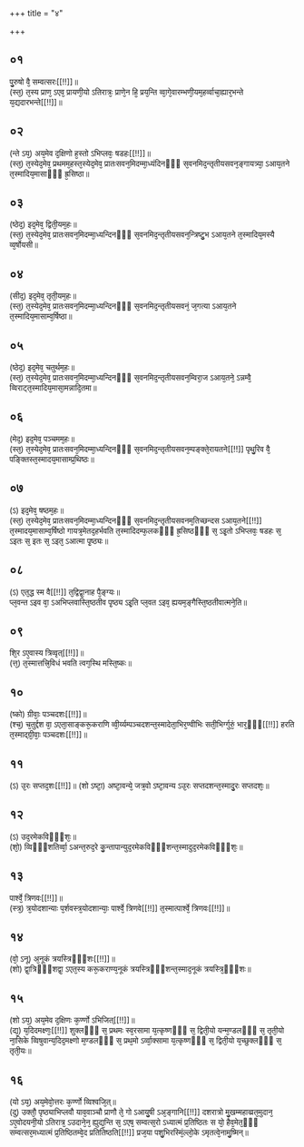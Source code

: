 +++
title = "४"

+++
## ०१
पु᳘रुषो वै᳘ सम्वत्सरः[[!!]]॥  
(स्त᳘) त᳘स्य प्राण᳘ ऽएव᳘ प्रायणी᳘यो ऽतिरात्रः᳘ प्राणे᳘न हि᳘ प्रय᳘न्ति व्वा᳘गे᳘वारम्भणी᳘यम᳘हर्व्वाचा᳘ह्यार᳘भन्ते य᳘द्यदारभन्ते[[!!]]॥  
## ०२
(न्ते ऽय᳘) अय᳘मेव द᳘क्षिणो ह᳘स्तो ऽभिप्लवः᳘ षडहः[[!!]]॥  
(स्त᳘) त᳘स्येद᳘मेव᳘ प्रथमम᳘हस्त᳘स्येद᳘मेव᳘ प्रातःसवन᳘मिदम्मा᳘ध्यंदिनᳫँ᳭ स᳘वनमिद᳘न्तृतीयसवन᳘ङ्गायत्र्या᳘ ऽआय᳘तने त᳘स्मादिय᳘मासाᳫँ᳭ ह्र᳘सिष्ठा॥  
## ०३
(ष्ठेद᳘) इद᳘मेव᳘ द्विती᳘यम᳘हः॥  
(स्त᳘) त᳘स्येद᳘मेव᳘ प्रातःसवन᳘मिदम्मा᳘ध्यन्दिनᳫँ᳭ स᳘वनमिद᳘न्तृतीयसवन᳘न्त्रिष्टु᳘भ ऽआय᳘तने त᳘स्मादिय᳘मस्यै व्व᳘र्षोयसी॥  
## ०४
(सीद᳘) इद᳘मेव᳘ तृती᳘यम᳘हः॥  
(स्त᳘) त᳘स्येद᳘मेव᳘ प्रातःसवन᳘मिदम्मा᳘ध्यन्दिनᳫँ᳭ स᳘वनमिद᳘न्तृतीयसवनं᳘ ज᳘गत्या ऽआय᳘तने त᳘स्मादिय᳘मासाम्व᳘र्षिष्ठा॥  
## ०५
(ष्ठेद᳘) इद᳘मेव᳘ चतुर्थम᳘हः॥  
(स्त᳘) त᳘स्येद᳘मेव᳘ प्रातःसवन᳘मिदम्मा᳘ध्यन्दिनᳫँ᳭ स᳘वनमिद᳘न्तृतीयसवन᳘म्विरा᳘ज ऽआय᳘तने᳘ ऽन्नम्वै᳘ व्विराट्त᳘स्मादिय᳘मासा᳘मन्नादि᳘तमा॥  
## ०६
(मेद᳘) इद᳘मेव᳘ पञ्चमम᳘हः॥  
(स्त᳘) त᳘स्येद᳘मेव᳘ प्रातःसवन᳘मिदम्मा᳘ध्यन्दिनᳫँ᳭ स᳘वनमिद᳘न्तृतीयसवन᳘म्पङ्क्ते᳘रायतने[[!!]] पृथु᳘रिव वै᳘ पङ्क्तिस्त᳘स्मादय᳘मासाम्प्र᳘थिष्ठः॥  
## ०७
(ऽ) इद᳘मेव᳘ षष्ठम᳘हः॥  
(स्त᳘) त᳘स्येद᳘मेव᳘ प्रातःसवन᳘मिदम्मा᳘ध्यन्दिनᳫँ᳭ स᳘वनमिद᳘न्तृतीयसवनम᳘तिच्छन्दस ऽआय᳘तने[[!!]] त᳘स्मादय᳘मासाम्व᳘र्षिष्ठो गायत्र᳘मेतद᳘हर्भवति त᳘स्मादिदम्फ᳘लकᳫँ᳭ ह्र᳘सिष्ठᳫँ᳭ स᳘ ऽइ᳘तो ऽभिप्लवः᳘ षडहः स᳘ ऽइतः स᳘ इतः स᳘ ऽइत᳘ ऽआत्मा पृ᳘ष्ठ्यः॥  
## ०८
(ऽ) एत᳘द्ध स्म वै[[!!]] त᳘द्विद्वा᳘नाह पै᳘ङ्ग्यः॥  
प्ल᳘वन्त ऽइव वा᳘ ऽअभिप्लवास्ति᳘ष्ठतीव पृ᳘ष्ठ्य ऽइ᳘ति प्ल᳘वत ऽइव᳘ ह्ययम᳘ङ्गैस्ति᳘ष्ठतीवात्मने᳘ति॥  
## ०९
शि᳘र ऽए᳘वास्य त्रिव्वृत्[[!!]]॥  
(त्त᳘) त᳘स्मात्तत्त्रि᳘विधं भवति त्वग᳘स्थि मस्ति᳘ष्कः॥  
## १०
(ष्को) ग्रीवाः᳘ पञ्चदशः[[!!]]॥  
(श्च᳘) च᳘तुर्द्दश वा᳘ ऽएता᳘साङ्करू᳘कराणि व्वी᳘र्य्यम्पञ्चदशन्त᳘स्मादेता᳘भिर᳘ण्वीभिः सती᳘भिर्ग्गुरुं᳘ भार᳘ᳫँ᳘[[!!]] हरति त᳘स्माद्ग्री᳘वाः᳘ पञ्चदशः[[!!]]॥  
## ११
(ऽ) उ᳘रः सप्तद᳘शः[[!!]]॥
(शो ऽष्टा᳘) अष्टा᳘वन्ये᳘ जत्र᳘वो ऽष्टा᳘वन्य ऽउ᳘रः सप्तदशन्त᳘स्मादु᳘रः सप्तदशः᳘॥  
## १२
(ऽ) उद᳘रमेकविᳫँ᳭शः᳘॥  
(शो᳘) व्विᳫँ᳭शतिर्व्वा᳘ ऽअन्त᳘रुद᳘रे कु᳘न्तापान्युद᳘रमेकविᳫँ᳭शन्त᳘स्मादुद᳘रमेकविᳫँ᳭शः᳘॥  
## १३
पार्श्वे᳘ त्रिणवः[[!!]]॥  
(स्त्र᳘) त्र᳘योदशान्याः प᳘र्शवस्त्र᳘योदशान्याः᳘ पार्श्वे᳘ त्रिणवे[[!!]] त᳘स्मात्पार्श्वे᳘ त्रिणवः[[!!]]॥  
## १४
(वो᳘ ऽनू) अ᳘नूकं त्रयस्त्रिᳫँ᳭शः[[!!]]॥  
(शो) द्वा᳘त्रिᳫँ᳭शद्वा᳘ ऽएत᳘स्य करू᳘कराण्य᳘नूकं त्रयस्त्रिᳫँ᳭शन्त᳘स्माद᳘नूकं त्रयस्त्रि᳘ᳫँ᳘शः॥  
## १५
(शो ऽय᳘) अय᳘मेव द᳘क्षिणः क᳘र्ण्णो ऽभिजित्[[!!]]॥  
(द्य᳘) य᳘दिदमक्ष्णः᳘[[!!]] शुक्लᳫँ᳭ स᳘ प्रथमः स्व᳘रसामा य᳘त्कृष्णᳫँ᳭ स᳘ द्विती᳘यो यन्म᳘ण्डलᳫँ᳭ स᳘ तृती᳘यो ना᳘सिके व्विषुवान्य᳘दिद᳘मक्ष्णो म᳘ण्डलᳫँ᳭ स᳘ प्रथ᳘मो ऽर्व्वा᳘क्सामा य᳘त्कृष्णᳫँ᳭ स᳘ द्विती᳘यो य᳘च्छुक्लᳫँ᳭ स᳘ तृती᳘यः॥  
## १६
(यो ऽय᳘) अय᳘मेवो᳘त्तरः क᳘र्ण्णो व्विश्वजि᳘त्॥  
(दु) उक्तौ᳘ पृष्ठ्याभिप्लवौ याव᳘वाञ्चौ प्राणौ ते᳘ गो ऽआयु᳘षी ऽअ᳘ङ्गानि[[!!]] दशरात्रो मु᳘खम्महाव्व्रत᳘मुदान᳘ ऽए᳘वोदयनी᳘यो ऽतिरात्र᳘ ऽउदाने᳘न᳘ ह्युद्य᳘न्ति स᳘ ऽएष᳘ सम्वत्स᳘रो ऽध्यात्मं प्र᳘तिष्ठितः स यो᳘ हैव᳘मेत᳘ᳫँ᳘ सम्वत्सर᳘मध्यात्मं प्र᳘तिष्ठितम्वे᳘द प्रतितिष्ठति[[!!]] प्रज᳘या पशु᳘भिरस्मिं᳘ल्लो᳘के ऽमृतत्वे᳘नामु᳘ष्मिन्॥ 

